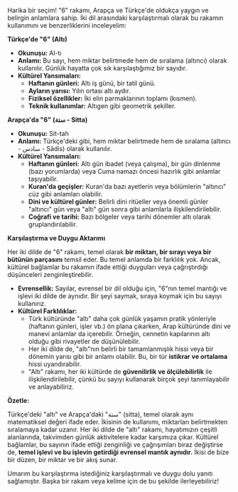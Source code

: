 Harika bir seçim! "6" rakamı, Arapça ve Türkçe'de oldukça yaygın ve belirgin anlamlara sahip. İki dil arasındaki karşılaştırmalı olarak bu rakamın kullanımını ve benzerliklerini inceleyelim:

**Türkçe'de "6" (Altı)**

*   **Okunuşu:** Al-tı
*   **Anlamı:** Bu sayı, hem miktar belirtmede hem de sıralama (altıncı) olarak kullanılır. Günlük hayatta çok sık karşılaştığımız bir sayıdır.
*   **Kültürel Yansımaları:**
    *   **Haftanın günleri:** Altı iş günü, bir tatil günü.
    *   **Ayların yarısı:** Yılın ortası altı aydır.
    *   **Fiziksel özellikler:** İki elin parmaklarının toplamı (kısmen).
    *   **Teknik kullanımlar:** Altıgen gibi geometrik şekiller.

**Arapça'da "6" (ستة - Sitta)**

*   **Okunuşu:** Sit-tah
*   **Anlamı:** Türkçe'deki gibi, hem miktar belirtmede hem de sıralama (altıncı - سادس - Sādis) olarak kullanılır.
*   **Kültürel Yansımaları:**
    *   **Haftanın günleri:** Altı gün ibadet (veya çalışma), bir gün dinlenme (bazı yorumlarda) veya Cuma namazı öncesi hazırlık gibi anlamlar taşıyabilir.
    *   **Kuran'da geçişler:** Kuran'da bazı ayetlerin veya bölümlerin "altıncı" cüz gibi anlamları olabilir.
    *   **Dini ve kültürel günler:** Belirli dini ritüeller veya önemli günler "altıncı" gün veya "altı" gün sonra gibi anlamlarla ilişkilendirilebilir.
    *   **Coğrafi ve tarihi:** Bazı bölgeler veya tarihi dönemler altı olarak gruplandırılabilir.

**Karşılaştırma ve Duygu Aktarımı**

Her iki dilde de "6" rakamı, temel olarak **bir miktarı, bir sırayı veya bir bütünün parçasını** temsil eder. Bu temel anlamda bir farklılık yok. Ancak, kültürel bağlamlar bu rakamın ifade ettiği duyguları veya çağrıştırdığı düşünceleri zenginleştirebilir.

*   **Evrensellik:** Sayılar, evrensel bir dil olduğu için, "6"nın temel mantığı ve işlevi iki dilde de aynıdır. Bir şeyi saymak, sıraya koymak için bu sayıyı kullanırız.
*   **Kültürel Farklılıklar:**
    *   Türk kültüründe "altı" daha çok günlük yaşamın pratik yönleriyle (haftanın günleri, işler vb.) ön plana çıkarken, Arap kültüründe dini ve manevi anlamlar da içerebilir. Örneğin, cennetin kapılarının altı olduğu gibi rivayetler de düşünülebilir.
    *   Her iki dilde de, "altı"nın belirli bir tamamlanmışlık hissi veya bir dönemin yarısı gibi bir anlamı olabilir. Bu, bir tür **istikrar ve ortalama** hissi uyandırabilir.
    *   "Altı" rakamı, her iki kültürde de **güvenilirlik ve ölçülebilirlik** ile ilişkilendirilebilir, çünkü bu sayıyı kullanarak birçok şeyi tanımlayabilir ve anlayabiliriz.

**Özetle:**

Türkçe'deki "altı" ve Arapça'daki "ستة" (sitta), temel olarak aynı matematiksel değeri ifade eder. İkisinin de kullanımı, miktarları belirtmekten sıralamaya kadar uzanır. Her iki dilde de "altı" rakamı, hayatımızın çeşitli alanlarında, takvimden günlük aktivitelere kadar karşımıza çıkar. Kültürel bağlamlar, bu sayının ifade ettiği zenginliği ve çağrışımları biraz değiştirse de, **temel işlevi ve bu işlevin getirdiği evrensel mantık aynıdır.** İkisi de bize bir düzen, bir miktar ve bir akış sunar.

Umarım bu karşılaştırma istediğiniz karşılaştırmalı ve duygu dolu yanıtı sağlamıştır. Başka bir rakam veya kelime için de bu şekilde ilerleyebiliriz!